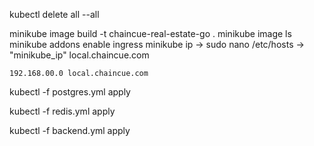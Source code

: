 kubectl delete all --all

minikube image build -t chaincue-real-estate-go .
minikube image ls
minikube addons enable ingress
minikube ip -> sudo nano /etc/hosts -> "minikube_ip" local.chaincue.com

```
192.168.00.0 local.chaincue.com
```

kubectl -f postgres.yml apply

kubectl -f redis.yml apply

kubectl -f backend.yml apply
